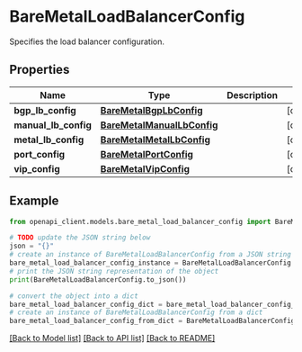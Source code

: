 # BareMetalLoadBalancerConfig

Specifies the load balancer configuration.

## Properties

Name | Type | Description | Notes
------------ | ------------- | ------------- | -------------
**bgp_lb_config** | [**BareMetalBgpLbConfig**](BareMetalBgpLbConfig.md) |  | [optional] 
**manual_lb_config** | [**BareMetalManualLbConfig**](BareMetalManualLbConfig.md) |  | [optional] 
**metal_lb_config** | [**BareMetalMetalLbConfig**](BareMetalMetalLbConfig.md) |  | [optional] 
**port_config** | [**BareMetalPortConfig**](BareMetalPortConfig.md) |  | [optional] 
**vip_config** | [**BareMetalVipConfig**](BareMetalVipConfig.md) |  | [optional] 

## Example

```python
from openapi_client.models.bare_metal_load_balancer_config import BareMetalLoadBalancerConfig

# TODO update the JSON string below
json = "{}"
# create an instance of BareMetalLoadBalancerConfig from a JSON string
bare_metal_load_balancer_config_instance = BareMetalLoadBalancerConfig.from_json(json)
# print the JSON string representation of the object
print(BareMetalLoadBalancerConfig.to_json())

# convert the object into a dict
bare_metal_load_balancer_config_dict = bare_metal_load_balancer_config_instance.to_dict()
# create an instance of BareMetalLoadBalancerConfig from a dict
bare_metal_load_balancer_config_from_dict = BareMetalLoadBalancerConfig.from_dict(bare_metal_load_balancer_config_dict)
```
[[Back to Model list]](../README.md#documentation-for-models) [[Back to API list]](../README.md#documentation-for-api-endpoints) [[Back to README]](../README.md)


